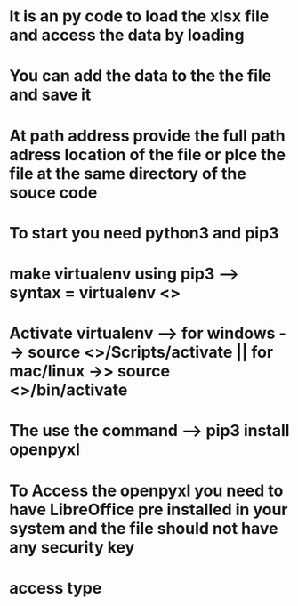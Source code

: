 # It is an py code to load the xlsx file and access the data by loading
# You can add the data to the the file and save it 
# At path address provide the full path adress location of the file or plce the file at the same directory of the souce code
# To start you need python3 and pip3
# make virtualenv using pip3 --> syntax =  virtualenv <<name>>
# Activate virtualenv --> for windows  --> source <<name>>/Scripts/activate  || for mac/linux ->> source <<name>>/bin/activate
# The use the command --> pip3 install openpyxl


# To Access the openpyxl you need to have LibreOffice pre installed in your system and the file should not have any security key
# access type
